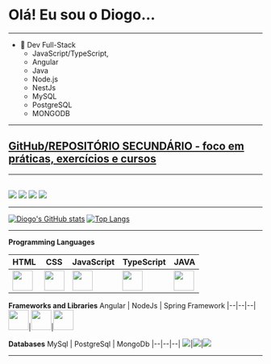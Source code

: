 # Olá! Eu sou o Diogo...
---

- 💼 Dev Full-Stack
  - JavaScript/TypeScript,
  - Angular
  - Java
  - Node.js
  - NestJs
  - MySQL
  - PostgreSQL
  - MONGODB

---
## [GitHub/REPOSITÓRIO SECUNDÁRIO - foco em práticas, exercícios e cursos](https://github.com/Diguim)
---

<div><br>
  <a href="https://www.linkedin.com/in/diogootoni/" target="_blank"><img src="https://img.shields.io/badge/LinkedIn-0077B5?style=for-the-badge&logo=linkedin&logoColor=white"></a>
  <a href="https://www.instagram.com/diogo.ot.s/" target="_blank"><img src="https://img.shields.io/badge/Instagram-E4405F?style=for-the-badge&logo=instagram&logoColor=white"></a>
  <a href="https://t.me/diogodiguim" target="_blank"><img src="https://img.shields.io/badge/Telegram-2CA5E0?style=for-the-badge&logo=telegram&logoColor=white"></a>
  <a href="https://discord.gg/RuFGb4Kcyr" target="_blank"><img src="https://img.shields.io/badge/Discord-7289DA?style=for-the-badge&logo=discord&logoColor=white"></a>

</div>

---
  
[![Diogo's GitHub stats](https://github-readme-stats.vercel.app/api?username=DiogoOtoni&show_icons=true&theme=onedark)](https://github.com/DiogoOtoni/github-readme-stats)
[![Top Langs](https://github-readme-stats.vercel.app/api/top-langs/?username=DiogoOtoni&layout=compact&theme=onedark)](https://github.com/DiogoOtoni/github-readme-stats)

---

**Programming Languages**

HTML | CSS | JavaScript | TypeScript | JAVA
|--|--|--|--|--|
<img align="center" src="https://cdn.jsdelivr.net/gh/devicons/devicon/icons/html5/html5-original.svg" width="40px"/>|<img src="https://cdn.jsdelivr.net/gh/devicons/devicon/icons/css3/css3-original.svg" width="40px"/>|<img align="center" src="https://cdn.jsdelivr.net/gh/devicons/devicon/icons/javascript/javascript-original.svg" width="40px" text-align=center/>|<img align="center" src="https://cdn.jsdelivr.net/gh/devicons/devicon/icons/typescript/typescript-original.svg" width="40px"/>|<img src="https://cdn.jsdelivr.net/gh/devicons/devicon/icons/java/java-original.svg" width="40px"/>

**Frameworks and Libraries**
Angular | NodeJs | Spring Framework
|--|--|--|
<img src="https://cdn.jsdelivr.net/gh/devicons/devicon/icons/angularjs/angularjs-original.svg" width="40px"/>|<img src="https://cdn.jsdelivr.net/gh/devicons/devicon/icons/nodejs/nodejs-original.svg" width="40px"/>|<img src="https://cdn.jsdelivr.net/gh/devicons/devicon/icons/spring/spring-original-wordmark.svg" width="40px"/>
          

**Databases**
MySql | PostgreSql | MongoDb
|--|--|--|
<img src="https://cdn.jsdelivr.net/gh/devicons/devicon/icons/mysql/mysql-original-wordmark.svg"/>|<img src="https://cdn.jsdelivr.net/gh/devicons/devicon/icons/postgresql/postgresql-original.svg"/>|<img src="https://cdn.jsdelivr.net/gh/devicons/devicon/icons/mongodb/mongodb-original-wordmark.svg"/>

---
